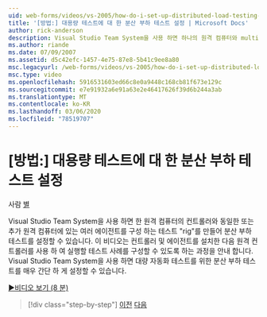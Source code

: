 ```yaml
---
uid: web-forms/videos/vs-2005/how-do-i-set-up-distributed-load-testing-for-high-volume-tests
title: '[방법:] 대용량 테스트에 대 한 분산 부하 테스트 설정 | Microsoft Docs'
author: rick-anderson
description: Visual Studio Team System을 사용 하면 하나의 원격 컴퓨터와 multipl ...의 컨트롤러를 구성 하는 ' rig ' 테스트를 만들어 분산 부하 테스트를 설정할 수 있습니다.
ms.author: riande
ms.date: 07/09/2007
ms.assetid: d5c42efc-1457-4e75-87e8-5b41c9ee8a80
msc.legacyurl: /web-forms/videos/vs-2005/how-do-i-set-up-distributed-load-testing-for-high-volume-tests
msc.type: video
ms.openlocfilehash: 5916531603ed66c8e0a9448c168cb81f673e129c
ms.sourcegitcommit: e7e91932a6e91a63e2e46417626f39d6b244a3ab
ms.translationtype: MT
ms.contentlocale: ko-KR
ms.lasthandoff: 03/06/2020
ms.locfileid: "78519707"
---
```

# <a name="how-do-i-set-up-distributed-load-testing-for-high-volume-tests"></a>[방법:] 대용량 테스트에 대 한 분산 부하 테스트 설정

사람 [별](https://twitter.com/CMenegay)

Visual Studio Team System을 사용 하면 한 원격 컴퓨터의 컨트롤러와 동일한 또는 추가 원격 컴퓨터에 있는 여러 에이전트를 구성 하는 테스트 "rig"를 만들어 분산 부하 테스트를 설정할 수 있습니다. 이 비디오는 컨트롤러 및 에이전트를 설치한 다음 원격 컨트롤러를 사용 하 여 실행할 테스트 사례를 구성할 수 있도록 하는 과정을 안내 합니다. Visual Studio Team System을 사용 하면 대량 자동화 테스트를 위한 분산 부하 테스트를 매우 간단 하 게 설정할 수 있습니다.

[&#9654;비디오 보기 (8 분)](https://channel9.msdn.com/Blogs/ASP-NET-Site-Videos/how-do-i-set-up-distributed-load-testing-for-high-volume-tests)

> [!div class="step-by-step"]
> [이전](how-do-i-tune-web-application-performance-with-profiling.md)
> [다음](how-do-i-enforce-coding-standards-with-code-analysis.md)
